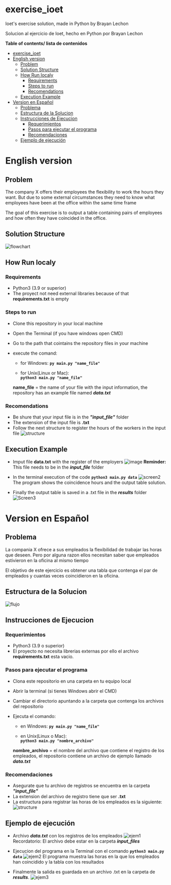 # exercise_ioet 
Ioet's exercise solution, made in Python by Brayan Lechon 

Solucion al ejercicio de Ioet, hecho en Python por Brayan Lechon

**Table of contents/ lista de contenidos**


- [exercise_ioet](#exercise_ioet)
- [English version](#english-version)
  - [Problem](#problem)
  - [Solution Structure](#solution-structure)
  - [How Run localy](#how-run-localy)
    - [Requirements](#requirements)
    - [Steps to run](#steps-to-run)
    - [Recomendations](#recomendations)
  - [Execution Example](#execution-example)
- [Version en Español](#version-en-español)
  - [Problema](#problema)
  - [Estructura de la Solucion](#estructura-de-la-solucion)
  - [Instrucciones de Ejecucion](#instrucciones-de-ejecucion)
    - [Requerimientos](#requerimientos)
    - [Pasos para ejecutar el programa](#pasos-para-ejecutar-el-programa)
    - [Recomendaciones](#recomendaciones)
  - [Ejemplo de ejecución](#ejemplo-de-ejecución)
  
# English version

## Problem
The company X offers their employees the flexibility to work the hours they want. But due to some external circumstances they need to know what employees have been at the office within the same time frame

The goal of this exercise is to output a table containing pairs of employees and how often they have coincided in the office.
## Solution Structure
![flowchart](https://user-images.githubusercontent.com/75377942/141475995-ffeeb633-df92-4ad3-8df7-a9c2238ce058.png)
## How Run localy
### Requirements
- Python3 (3.9 or  superior)
- The proyect not need external libraries because of that **requirements.txt** is empty

### Steps to run
- Clone this repository in your local machine 
- Open the Terminal (if you have windows open CMD)
- Go to the path that cointains the repository files in your machine
- execute the comand:
	- for Windows:
	**`py main.py "name_file"`**
	
	- for Unix(Linux or Mac):  
	**`python3 main.py "name_file"`**
	
	**name_file** = the name of your file with the input information, the repository has an example file named ***data.txt***

### Recomendations
- Be shure that your input file is in the ***"input_file"*** folder
- The extension of the input file is **.txt**
- Follow the next structure to register the hours of the workers in the input file
![structure](https://user-images.githubusercontent.com/75377942/141385730-c09f4c8a-4898-4aeb-9d68-39bd9ee3f080.jpg)

## Execution Example 

* Imput file **data.txt** with the register of the employers
![image](https://user-images.githubusercontent.com/75377942/141492631-ad3d1a90-9ed4-44cd-a106-d28ef58c1f62.png)
**Reminder:** This file needs to be in the ***input_file*** folder

* In the terminal execution of the code
**`python3 main.py data`**
![screen2](https://user-images.githubusercontent.com/75377942/141493220-0848b4f2-0247-4345-a6a9-206a551400ff.jpg)
The program shows the coincidence hours and the output table solution. 

- Finally the output table is saved in a .txt file in the ***results*** folder
![Screen3](https://user-images.githubusercontent.com/75377942/141493453-2478885e-09e8-4e3e-8a4b-44b6776f9b3b.jpg)

# Version en Español
## Problema

La compania X ofrece a sus empleados la flexibilidad de trabajar las horas que deseen. Pero por alguna razon ellos necesitan saber que empleados estivieron en la oficina al mismo tiempo

El objetivo de este ejercicio es obtener una tabla que contenga el par de empleados y cuantas veces coincidieron en la oficina.
## Estructura de la Solucion
![flujo](https://user-images.githubusercontent.com/75377942/141477708-5bf6f5f6-92ca-415d-a544-ec44ca1cd4e1.png)
## Instrucciones de Ejecucion
### Requerimientos
- Python3 (3.9 o  superior)
- El proyecto no necesita librerias externas por ello el archivo **requirements.txt** esta vacio.

### Pasos para ejecutar el programa
- Clona este repositorio en una carpeta en tu equipo local
- Abrir la terminal (si tienes Windows abrir el CMD)
- Cambiar el directorio apuntando a la carpeta que contenga los archivos del repositorio
- Ejecuta el comando:
	- en Windows:
	**`py main.py "name_file"`**
	
	- en Unix(Linux o Mac):  
	**`python3 main.py "nombre_archivo"`**
	
	**nombre_archivo** = el nombre del archivo que contiene el registro de los empleados, el repositorio contiene un archivo de ejemplo llamado ***data.txt***

### Recomendaciones
- Asegurate que tu archivo de registros se encuentra en la carpeta ***"input_file"***
- La extension del archivo de registro tiene que ser **.txt**
- La estructura para registrar las horas de los empleados es la siguiente:
![structure](https://user-images.githubusercontent.com/75377942/141385730-c09f4c8a-4898-4aeb-9d68-39bd9ee3f080.jpg)


## Ejemplo de ejecución

- Archivo ***data.txt*** con los registros de los empleados
![ejem1](https://user-images.githubusercontent.com/75377942/141385715-9d2ed8cc-ff72-4da8-9f96-547bb3b1ac6e.jpg)
Recordatorio: El archivo debe estar en la carpeta ***input_files***
- Ejecucion del programa en la Terminal con el comando
**`python3 main.py data`**
![ejem2](https://user-images.githubusercontent.com/75377942/141385727-4dd2da7c-8b87-4c46-8939-2a71ee71b590.png)
El programa muestra las horas en la que los empleados han coincidido y la tabla con los resultados

- Finalmente la salida es guardada en un archivo .txt en la carpeta de ***results***.
![ejem3](https://user-images.githubusercontent.com/75377942/141385653-1a004a3c-eb96-461d-8899-da107f831a54.jpg)



